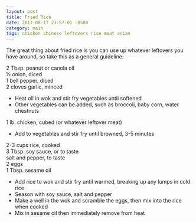 ```yaml
---
layout: post
title: Fried Rice
date: 2017-08-17 23:57:01 -0500
category: main
tags: chicken chinese leftovers rice meat asian
---
```

The great thing about fried rice is you can use up whatever leftovers you have around, so take this as a general guideline:  
  
2 Tbsp. peanut or canola oil  
½ onion, diced  
1 bell pepper, diced  
2 cloves garlic, minced  

  * Heat oil in wok and stir fry vegetables until softened
  * Other vegetables can be added, such as broccoli, baby corn, water chestnuts

1 lb. chicken, cubed (or whatever leftover meat)  

  * Add to vegetables and stir fry until browned, 3-5 minutes

2-3 cups rice, cooked  
3 Tbsp. soy sauce, or to taste  
salt and pepper, to taste  
2 eggs  
1 Tbsp. sesame oil  

  * Add rice to wok and stir fry until warmed, breaking up any lumps in cold rice
  * Season with soy sauce, salt and pepper
  * Make a well in the wok and scramble the eggs, then mix into the rice when cooked
  * Mix in sesame oil then immediately remove from heat

